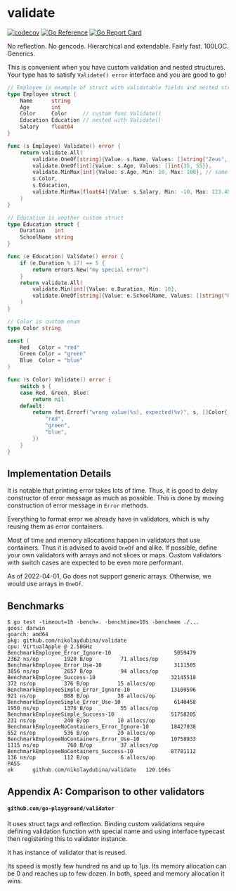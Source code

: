 # validate

[![codecov](https://codecov.io/gh/nikolaydubina/validate/branch/master/graph/badge.svg?token=76JC6fX7DP)](https://codecov.io/gh/nikolaydubina/validate)
[![Go Reference](https://pkg.go.dev/badge/github.com/nikolaydubina/validate.svg)](https://pkg.go.dev/github.com/nikolaydubina/validate)
[![Go Report Card](https://goreportcard.com/badge/github.com/nikolaydubina/validate)](https://goreportcard.com/report/github.com/nikolaydubina/validate)

No reflection. No gencode. Hierarchical and extendable. Fairly fast. 100LOC. Generics.

This is convenient when you have custom validation and nested structures.  
Your type has to satisfy `Validate() error` interface and you are good to go!

```go
// Employee is example of struct with validatable fields and nested structure
type Employee struct {
	Name      string
	Age       int
	Color     Color     // custom func Validate()
	Education Education // nested with Validate()
	Salary    float64
}

func (s Employee) Validate() error {
	return validate.All(
		validate.OneOf[string]{Value: s.Name, Values: []string{"Zeus", "Hera"}},
		validate.OneOf[int]{Value: s.Age, Values: []int{35, 55}},
		validate.MinMax[int]{Value: s.Age, Min: 10, Max: 100}, // same field validated again
		s.Color,
		s.Education,
		validate.MinMax[float64]{Value: s.Salary, Min: -10, Max: 123.456},
	)
}

// Education is another custom struct
type Education struct {
	Duration   int
	SchoolName string
}

func (e Education) Validate() error {
	if (e.Duration % 17) == 5 {
		return errors.New("my special error")
	}
	return validate.All(
		validate.Min[int]{Value: e.Duration, Min: 10},
		validate.OneOf[string]{Value: e.SchoolName, Values: []string{"KAIST", "Stanford"}},
	)
}

// Color is custom enum
type Color string

const (
	Red   Color = "red"
	Green Color = "green"
	Blue  Color = "blue"
)

func (s Color) Validate() error {
	switch s {
	case Red, Green, Blue:
		return nil
	default:
		return fmt.Errorf("wrong value(%s), expected(%v)", s, []Color{
			"red",
			"green",
			"blue",
		})
	}
}
```

## Implementation Details

It is notable that printing error takes lots of time. 
Thus, it is good to delay constructor of error message as much as possible.
This is done by moving construction of error message in `Error` methods.

Everything to format error we already have in validators, which is why reusing them as error containers.

Most of time and memory allocations happen in validators that use containers.
Thus it is advised to avoid `OneOf` and alike.
If possible, define your own validators with arrays and not slices or maps.
Custom validators with switch cases are expected to be even more performant.

As of 2022-04-01, Go does not support generic arrays. Otherwise, we would use arrays in `OneOf`.

## Benchmarks

```
$ go test -timeout=1h -bench=. -benchtime=10s -benchmem ./...
goos: darwin
goarch: amd64
pkg: github.com/nikolaydubina/validate
cpu: VirtualApple @ 2.50GHz
BenchmarkEmployee_Error_Ignore-10                	 5059479	      2362 ns/op	    1920 B/op	      71 allocs/op
BenchmarkEmployee_Error_Use-10                   	 3111505	      3856 ns/op	    2657 B/op	      94 allocs/op
BenchmarkEmployee_Success-10                     	32145518	       372 ns/op	     376 B/op	      15 allocs/op
BenchmarkEmployeeSimple_Error_Ignore-10          	13109596	       921 ns/op	     888 B/op	      38 allocs/op
BenchmarkEmployeeSimple_Error_Use-10             	 6140458	      1950 ns/op	    1376 B/op	      55 allocs/op
BenchmarkEmployeeSimple_Success-10               	51758205	       231 ns/op	     240 B/op	      10 allocs/op
BenchmarkEmployeeNoContainers_Error_Ignore-10    	18427038	       652 ns/op	     536 B/op	      29 allocs/op
BenchmarkEmployeeNoContainers_Error_Use-10       	10758933	      1115 ns/op	     760 B/op	      37 allocs/op
BenchmarkEmployeeNoContainers_Success-10         	87781112	       136 ns/op	     112 B/op	       6 allocs/op
PASS
ok  	github.com/nikolaydubina/validate	120.166s
```

## Appendix A: Comparison to other validators

#### `github.com/go-playground/validator`

It uses struct tags and reflection.
Binding custom validations require defining validation function with special name and using interface typecast then registering this to validator instance.

It has instance of validator that is reused.

Its speed is mostly few hundred ns and up to 1µs.
Its memory allocation can be 0 and reaches up to few dozen.
In both, speed and memory allocation it wins.
